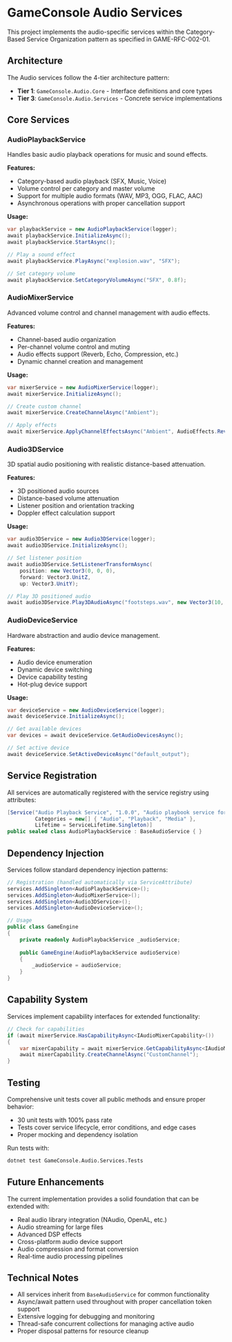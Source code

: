 # GameConsole Audio Services

This project implements the audio-specific services within the Category-Based Service Organization pattern as specified in GAME-RFC-002-01.

## Architecture

The Audio services follow the 4-tier architecture pattern:

- **Tier 1**: `GameConsole.Audio.Core` - Interface definitions and core types
- **Tier 3**: `GameConsole.Audio.Services` - Concrete service implementations

## Core Services

### AudioPlaybackService
Handles basic audio playback operations for music and sound effects.

**Features:**
- Category-based audio playback (SFX, Music, Voice)
- Volume control per category and master volume
- Support for multiple audio formats (WAV, MP3, OGG, FLAC, AAC)
- Asynchronous operations with proper cancellation support

**Usage:**
```csharp
var playbackService = new AudioPlaybackService(logger);
await playbackService.InitializeAsync();
await playbackService.StartAsync();

// Play a sound effect
await playbackService.PlayAsync("explosion.wav", "SFX");

// Set category volume
await playbackService.SetCategoryVolumeAsync("SFX", 0.8f);
```

### AudioMixerService
Advanced volume control and channel management with audio effects.

**Features:**
- Channel-based audio organization
- Per-channel volume control and muting
- Audio effects support (Reverb, Echo, Compression, etc.)
- Dynamic channel creation and management

**Usage:**
```csharp
var mixerService = new AudioMixerService(logger);
await mixerService.InitializeAsync();

// Create custom channel
await mixerService.CreateChannelAsync("Ambient");

// Apply effects
await mixerService.ApplyChannelEffectsAsync("Ambient", AudioEffects.Reverb | AudioEffects.Echo);
```

### Audio3DService
3D spatial audio positioning with realistic distance-based attenuation.

**Features:**
- 3D positioned audio sources
- Distance-based volume attenuation
- Listener position and orientation tracking
- Doppler effect calculation support

**Usage:**
```csharp
var audio3DService = new Audio3DService(logger);
await audio3DService.InitializeAsync();

// Set listener position
await audio3DService.SetListenerTransformAsync(
    position: new Vector3(0, 0, 0),
    forward: Vector3.UnitZ,
    up: Vector3.UnitY);

// Play 3D positioned audio
await audio3DService.Play3DAudioAsync("footsteps.wav", new Vector3(10, 0, 5));
```

### AudioDeviceService
Hardware abstraction and audio device management.

**Features:**
- Audio device enumeration
- Dynamic device switching
- Device capability testing
- Hot-plug device support

**Usage:**
```csharp
var deviceService = new AudioDeviceService(logger);
await deviceService.InitializeAsync();

// Get available devices
var devices = await deviceService.GetAudioDevicesAsync();

// Set active device
await deviceService.SetActiveDeviceAsync("default_output");
```

## Service Registration

All services are automatically registered with the service registry using attributes:

```csharp
[Service("Audio Playback Service", "1.0.0", "Audio playbook service for music and sound effects",
         Categories = new[] { "Audio", "Playback", "Media" },
         Lifetime = ServiceLifetime.Singleton)]
public sealed class AudioPlaybackService : BaseAudioService { }
```

## Dependency Injection

Services follow standard dependency injection patterns:

```csharp
// Registration (handled automatically via ServiceAttribute)
services.AddSingleton<AudioPlaybackService>();
services.AddSingleton<AudioMixerService>();
services.AddSingleton<Audio3DService>();
services.AddSingleton<AudioDeviceService>();

// Usage
public class GameEngine
{
    private readonly AudioPlaybackService _audioService;
    
    public GameEngine(AudioPlaybackService audioService)
    {
        _audioService = audioService;
    }
}
```

## Capability System

Services implement capability interfaces for extended functionality:

```csharp
// Check for capabilities
if (await mixerService.HasCapabilityAsync<IAudioMixerCapability>())
{
    var mixerCapability = await mixerService.GetCapabilityAsync<IAudioMixerCapability>();
    await mixerCapability.CreateChannelAsync("CustomChannel");
}
```

## Testing

Comprehensive unit tests cover all public methods and ensure proper behavior:

- 30 unit tests with 100% pass rate
- Tests cover service lifecycle, error conditions, and edge cases
- Proper mocking and dependency isolation

Run tests with:
```bash
dotnet test GameConsole.Audio.Services.Tests
```

## Future Enhancements

The current implementation provides a solid foundation that can be extended with:

- Real audio library integration (NAudio, OpenAL, etc.)
- Audio streaming for large files
- Advanced DSP effects
- Cross-platform audio device support
- Audio compression and format conversion
- Real-time audio processing pipelines

## Technical Notes

- All services inherit from `BaseAudioService` for common functionality
- Async/await pattern used throughout with proper cancellation token support
- Extensive logging for debugging and monitoring
- Thread-safe concurrent collections for managing active audio
- Proper disposal patterns for resource cleanup